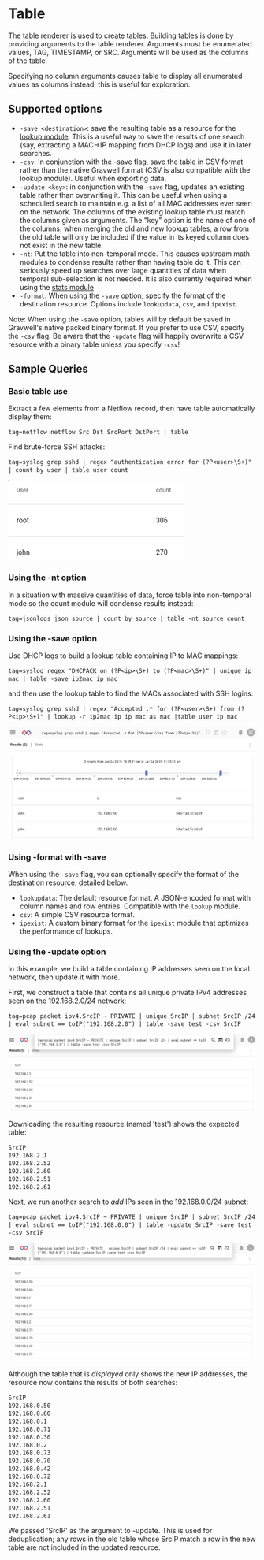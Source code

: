 # Table

The table renderer is used to create tables. Building tables is done by providing arguments to the table renderer. Arguments must be enumerated values, TAG, TIMESTAMP, or SRC. Arguments will be used as the columns of the table.

Specifying no column arguments causes table to display all enumerated values as columns instead; this is useful for exploration.

## Supported options

* `-save <destination>`: save the resulting table as a resource for the [lookup module](#!search/lookup/lookup.md). This is a useful way to save the results of one search (say, extracting a MAC->IP mapping from DHCP logs) and use it in later searches.
* `-csv`: In conjunction with the -save flag, save the table in CSV format rather than the native Gravwell format (CSV is also compatible with the lookup module). Useful when exporting data.
* `-update <key>`: in conjunction with the `-save` flag, updates an existing table rather than overwriting it. This can be useful when using a scheduled search to maintain e.g. a list of all MAC addresses ever seen on the network. The columns of the existing lookup table must match the columns given as arguments. The "key" option is the name of one of the columns; when merging the old and new lookup tables, a row from the old table will only be included if the value in its keyed column does not exist in the new table.
* `-nt`: Put the table into non-temporal mode. This causes upstream math modules to condense results rather than having table do it. This can seriously speed up searches over large quantities of data when temporal sub-selection is not needed. It is also currently required when using the [stats module](#!search/stats/stats.md)
* `-format`: When using the `-save` option, specify the format of the destination resource. Options include `lookupdata`, `csv`, and `ipexist`. 

Note: When using the `-save` option, tables will by default be saved in Gravwell's native packed binary format. If you prefer to use CSV, specify the `-csv` flag. Be aware that the `-update` flag will happily overwrite a CSV resource with a binary table unless you specify `-csv`!

## Sample Queries

### Basic table use

Extract a few elements from a Netflow record, then have table automatically display them:

```
tag=netflow netflow Src Dst SrcPort DstPort | table
```

Find brute-force SSH attacks:

```
tag=syslog grep sshd | regex "authentication error for (?P<user>\S+)" | count by user | table user count
```

![](table-render.png)

### Using the -nt option

In a situation with massive quantities of data, force table into non-temporal mode so the count module will condense results instead:

```
tag=jsonlogs json source | count by source | table -nt source count
```

### Using the -save option

Use DHCP logs to build a lookup table containing IP to MAC mappings:

```
tag=syslog regex "DHCPACK on (?P<ip>\S+) to (?P<mac>\S+)" | unique ip mac | table -save ip2mac ip mac
```

and then use the lookup table to find the MACs associated with SSH logins:

```
tag=syslog grep sshd | regex "Accepted .* for (?P<user>\S+) from (?P<ip>\S+)" | lookup -r ip2mac ip ip mac as mac |table user ip mac
```

![](table-ipmac.png)

### Using -format with -save

When using the `-save` flag, you can optionally specify the format of the destination resource, detailed below.

- `lookupdata`: The default resource format. A JSON-encoded format with column names and row entries. Compatible with the `lookup` module.
- `csv`: A simple CSV resource format.
- `ipexist`: A custom binary format for the `ipexist` module that optimizes the performance of lookups. 

### Using the -update option

In this example, we build a table containing IP addresses seen on the local network, then update it with more.

First, we construct a table that contains all unique private IPv4 addresses seen on the 192.168.2.0/24 network:

```
tag=pcap packet ipv4.SrcIP ~ PRIVATE | unique SrcIP | subnet SrcIP /24 | eval subnet == toIP("192.168.2.0") | table -save test -csv SrcIP
```

![](update1.png)

Downloading the resulting resource (named 'test') shows the expected table:

```
SrcIP
192.168.2.1
192.168.2.52
192.168.2.60
192.168.2.51
192.168.2.61
```

Next, we run another search to *add* IPs seen in the 192.168.0.0/24 subnet:

```
tag=pcap packet ipv4.SrcIP ~ PRIVATE | unique SrcIP | subnet SrcIP /24 | eval subnet == toIP("192.168.0.0") | table -update SrcIP -save test -csv SrcIP
```

![](update2.png)

Although the table that is *displayed* only shows the new IP addresses, the resource now contains the results of both searches:

```
SrcIP
192.168.0.50
192.168.0.60
192.168.0.1
192.168.0.71
192.168.0.30
192.168.0.2
192.168.0.73
192.168.0.70
192.168.0.42
192.168.0.72
192.168.2.1
192.168.2.52
192.168.2.60
192.168.2.51
192.168.2.61
```

We passed 'SrcIP' as the argument to -update. This is used for deduplication; any rows in the old table whose SrcIP match a row in the new table are not included in the updated resource.
